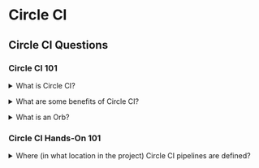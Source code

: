 # Circle CI

## Circle CI Questions

### Circle CI 101

<details>
<summary>What is Circle CI?</summary><br><b>

[Circle CI](https://circleci.com): "CircleCI is a continuous integration and continuous delivery platform that can be used to implement DevOps practices."
</b></details>

<details>
<summary>What are some benefits of Circle CI?</summary><br><b>

[Circle CI Docs](https://circleci.com/docs/about-circleci): "SSH into any job to debug your build issues.
Set up parallelism in your .circleci/config.yml file to run jobs faster.
Configure caching with two simple keys to reuse data from previous jobs in your workflow.
Configure self-hosted runners for unique platform support.
Access Arm resources for the machine executor.
Use orbs, reusable packages of configuration, to integrate with third parties.
Use pre-built Docker images in a variety of languages.
Use the API
 to retrieve information about jobs and workflows.
Use the CLI to access advanced tools locally.
Get flaky test detection with test insights."
</b></details>


<details>
<summary>What is an Orb?</summary><br><b>

[Circle CI Docs](https://circleci.com/developer/orbs): "Orbs are shareable packages of CircleCI configuration you can use to simplify your builds" 

They can come from the public registry or defined privately as part of an organization.
</b></details>

### Circle CI Hands-On 101

<details>
<summary>Where (in what location in the project) Circle CI pipelines are defined?</summary><br><b>

`.circleci/config.yml`
</b></details>